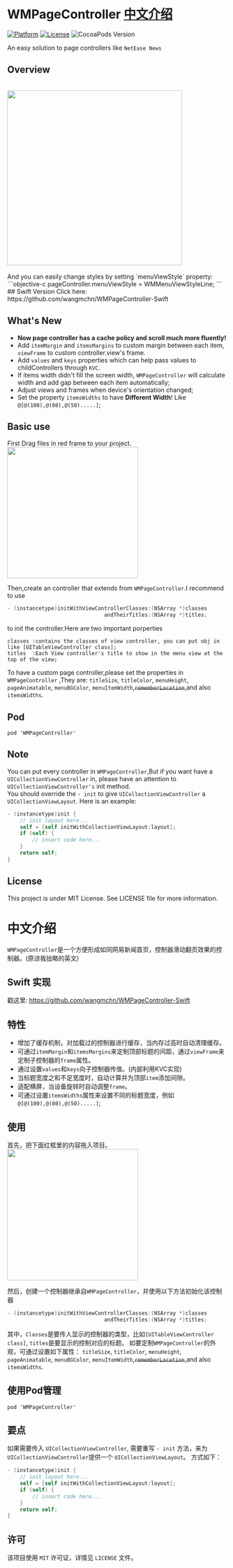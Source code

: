 # WMPageController <a href="#中文介绍">中文介绍</a>
[![Platform](http://img.shields.io/badge/platform-iOS-blue.svg?style=flat
)](https://developer.apple.com/iphone/index.action)
[![License](http://img.shields.io/badge/license-MIT-lightgrey.svg?style=flat
)](http://mit-license.org)
![CocoaPods Version](https://img.shields.io/badge/pod-v0.36.4-brightgreen.svg)

An easy solution to page controllers like `NetEase News`
## Overview
<br>
<img height="400" src="https://github.com/wangmchn/WMPageController/blob/master/WMPageControllerDemo/WMPageController/ScreenShot/ScreenShot.gif" />
<br>
<br>
And you can easily change styles by setting `menuViewStyle` property:
```objective-c
pageController.menuViewStyle = WMMenuViewStyleLine;
```
## Swift Version
Click here: https://github.com/wangmchn/WMPageController-Swift

## What's New
* **Now page controller has a cache policy and scroll much more fluently!**
* Add `itemMargin` and `itemsMargins` to custom margin between each item, `viewFrame` to custom controller.view's frame. 
* Add `values` and `keys` properties which can help pass values to childControllers through `KVC`.
* If items width didn't fill the screen width, `WMPageController` will calculate width and add gap between each item automatically;
* Adjust views and frames when device's orientation changed;
* Set the property `itemsWidths` to have **Different Width**! Like `@[@(100),@(80),@(50).....]`;

## Basic use

First Drag files in red frame to your project.<br>
<img height="300" src="https://github.com/wangmchn/WMPageController/blob/master/WMPageControllerDemo/WMPageController/ScreenShot/guide.png" />

Then,create an controller that extends from `WMPageController`.I recommend to use<br>
```objective-c
- (instancetype)initWithViewControllerClasses:(NSArray *)classes 
                               andTheirTitles:(NSArray *)titles;
```
to init the controller.Here are two important porperties<br>

    classes :contains the classes of view controller, you can put obj in like [UITableViewController class];
    titles  :Each View controller's title to show in the menu view at the top of the view;

To have a custom page controller,please set the properties in `WMPageController` ,They are: `titleSize`, `titleColor`, `menuHeight`, `pageAnimatable`, `menuBGColor`, `menuItemWidth`,~~`rememberLocation`~~,and also `itemsWidths`.<br>

## Pod
    pod 'WMPageController'

## Note
You can put every controller in `WMPageController`,But if you want have a `UICollectionViewController` in, please have an attention to `UICollectionViewController's` init method.<br>
You should override the `- init` to give `UICollectionViewController` a `UICollectionViewLayout`.
Here is an example:
```objective-c
- (instancetype)init {
    // init layout here...
    self = [self initWithCollectionViewLayout:layout];
    if (self) {
        // insert code here...
    }
    return self;
}
```

## License
This project is under MIT License. See LICENSE file for more information.

# 中文介绍

`WMPageController`是一个方便形成如同网易新闻首页，控制器滑动翻页效果的控制器。(原谅我拙略的英文)

## Swift 实现
戳这里: https://github.com/wangmchn/WMPageController-Swift

## 特性
* 增加了缓存机制，对加载过的控制器进行缓存，当内存过高时自动清理缓存。
* 可通过`itemMargin`和`itemsMargins`来定制顶部标题的间距，通过`viewFrame`来定制子控制器的`frame`属性。
* 通过设置`values`和`keys`向子控制器传值。(内部利用KVC实现)
* 当标题宽度之和不足宽度时，自动计算并为顶部`item`添加间隙。
* 适配横屏，当设备旋转时自动调整`frame`。
* 可通过设置`itemsWidths`属性来设置不同的标题宽度，例如 `@[@(100),@(80),@(50).....]`;

## 使用

首先，把下面红框里的内容拖入项目。<br>
<img height="300" src="https://github.com/wangmchn/WMPageController/blob/master/WMPageControllerDemo/WMPageController/ScreenShot/guide.png" />

然后，创建一个控制器继承自`WMPageController`，并使用以下方法初始化该控制器<br>
```objective-c
- (instancetype)initWithViewControllerClasses:(NSArray *)classes 
                               andTheirTitles:(NSArray *)titles;
```
其中，`Classes`是要传人显示的控制器的类型，比如`[UITableViewController class]`, `titles`是要显示的控制对应的标题。
如要定制`WMPageController`的外观，可通过设置如下属性：
 `titleSize`, `titleColor`, `menuHeight`, `pageAnimatable`, `menuBGColor`, `menuItemWidth`,~~`rememberLocation`~~,and also `itemsWidths`.<br>

## 使用Pod管理
    pod 'WMPageController'

## 要点
如果需要传入 `UICollectionViewController`, 需要重写 `- init` 方法，来为`UICollectionViewController`提供一个 `UICollectionViewLayout`。
方式如下：
```objective-c
- (instancetype)init {
    // init layout here...
    self = [self initWithCollectionViewLayout:layout];
    if (self) {
        // insert code here...
    }
    return self;
}
```

## 许可
该项目使用 `MIT` 许可证，详情见 `LICENSE` 文件。
